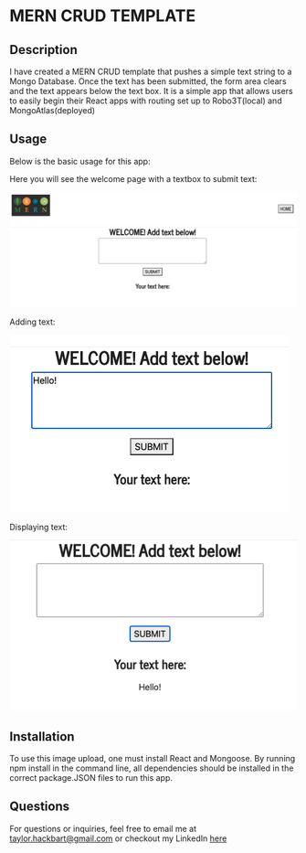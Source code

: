 # MERN CRUD TEMPLATE

## Description
I have created a MERN CRUD template that pushes a simple text string to a Mongo Database. Once the text has been submitted, the form area clears and the text appears below the text box. It is a simple app that allows users to easily begin their React apps with routing set up to Robo3T(local) and MongoAtlas(deployed)

## Usage
Below is the basic usage for this app:

Here you will see the welcome page with a textbox to submit text:

<img src="https://github.com/taylorhackbart/MERN-CRUD/blob/master/readmeimages/Screen%20Shot%202021-03-03%20at%2011.13.59%20AM.png" />
 
Adding text:

<img src="https://github.com/taylorhackbart/MERN-CRUD/blob/master/readmeimages/Screen%20Shot%202021-03-03%20at%2011.14.07%20AM.png" />
          
Displaying text:

<img src="https://github.com/taylorhackbart/MERN-CRUD/blob/master/readmeimages/Screen%20Shot%202021-03-03%20at%2011.14.13%20AM.png" />

## Installation
To use this image upload, one must install React and Mongoose. By running npm install in the command line, all dependencies should be installed in the correct package.JSON files to run this app.

## Questions
For questions or inquiries, feel free to email me at taylor.hackbart@gmail.com or checkout my LinkedIn <a href="https://www.linkedin.com/in/taylorhackbart/" rel="noreferrer" target="_blank"> here </a>
